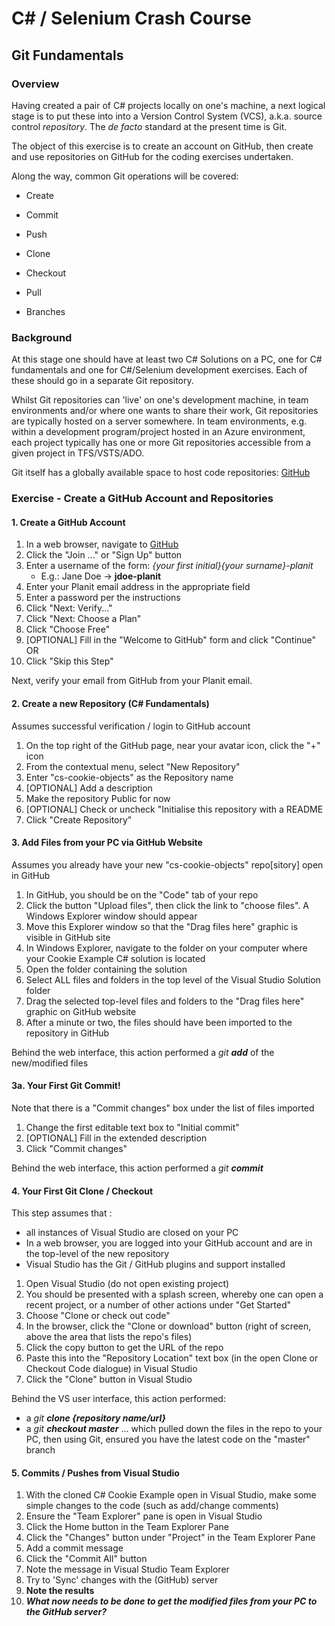 # **C# / Selenium Crash Course**

## **Git Fundamentals**

### **Overview**
Having created a pair of C# projects locally on one's machine, a next logical stage is to put these into into a Version Control System (VCS), a.k.a. source control _repository_.
The _de facto_ standard at the present time is Git.

The object of this exercise is to create an account on GitHub, then create and use repositories on GitHub for the coding exercises undertaken.

Along the way, common Git operations will be covered:
* Create
* Commit
* Push

* Clone
* Checkout
* Pull

* Branches

### **Background**
At this stage one should have at least two C# Solutions on a PC, one for C# fundamentals and one for C#/Selenium development exercises.
Each of these should go in a separate Git repository.

Whilst Git repositories can 'live' on one's development machine, in team environments and/or where one wants to share their work, Git repositories are typically hosted on a server somewhere.
In team environments, e.g. within a development program/project hosted in an Azure environment, each project typically has one or more Git repositories accessible from a given project in TFS/VSTS/ADO.

Git itself has a globally available space to host code repositories: [GitHub](https://github.com)

### **Exercise - Create a GitHub Account and Repositories**
#### 1. Create a GitHub Account
1. In a web browser, navigate to [GitHub](https://github.com)
1. Click the "Join ..." or "Sign Up" button
1. Enter a username of the form: _{your first initial}{your surname}-planit_
   * E.g.: Jane Doe -> **jdoe-planit**
1. Enter your Planit email address in the appropriate field
1. Enter a password per the instructions
1. Click "Next: Verify..."
1. Click "Next: Choose a Plan"
1. Click "Choose Free"
1. [OPTIONAL] Fill in the "Welcome to GitHub" form and click "Continue"
OR
1. Click "Skip this Step"

Next, verify your email from GitHub from your Planit email.

#### 2. Create a new Repository (C# Fundamentals)
Assumes successful verification / login to GitHub account

1. On the top right of the GitHub page, near your avatar icon, click the "+" icon
1. From the contextual menu, select "New Repository"
1. Enter "cs-cookie-objects" as the Repository name
1. [OPTIONAL] Add a description
1. Make the repository Public for now
1. [OPTIONAL] Check or uncheck "Initialise this repository with a README
1. Click "Create Repository"

#### 3. Add Files from your PC via GitHub Website
Assumes you already have your new "cs-cookie-objects" repo[sitory] open in GitHub

1. In GitHub, you should be on the "Code" tab of your repo
1. Click the button "Upload files", then click the link to "choose files".  A Windows Explorer window should appear
1. Move this Explorer window so that the "Drag files here" graphic is visible in GitHub site
1. In Windows Explorer, navigate to the folder on your computer where your Cookie Example C# solution is located
1. Open the folder containing the solution
1. Select ALL files and folders in the top level of the Visual Studio Solution folder
1. Drag the selected top-level files and folders to the "Drag files here" graphic on GitHub website
1. After a minute or two, the files should have been imported to the repository in GitHub

Behind the web interface, this action performed a _git **add**_ of the new/modified files

#### 3a. Your First Git Commit!
Note that there is a "Commit changes" box under the list of files imported

1. Change the first editable text box to "Initial commit"
1. [OPTIONAL] Fill in the extended description
1. Click "Commit changes"

Behind the web interface, this action performed a _git **commit**_

#### 4. Your First Git Clone / Checkout
This step assumes that :
* all instances of Visual Studio are closed on your PC
* In a web browser, you are logged into your GitHub account and are in the top-level of the new repository
* Visual Studio has the Git / GitHub plugins and support installed

1. Open Visual Studio (do not open existing project)
1. You should be presented with a splash screen, whereby one can open a recent project, or a number of other actions under "Get Started"
1. Choose "Clone or check out code"
1. In the browser, click the "Clone or download" button (right of screen, above the area that lists the repo's files)
1. Click the copy button to get the URL of the repo
1. Paste this into the "Repository Location" text box (in the open Clone or Checkout Code dialogue) in Visual Studio
1. Click the "Clone" button in Visual Studio

Behind the VS user interface, this action performed:
* a _git **clone {repository name/url}**_
* a _git **checkout master**_
... which pulled down the files in the repo to your PC, then using Git, ensured you have the latest code on the "master" branch

#### 5. Commits / Pushes from Visual Studio
1. With the cloned C# Cookie Example open in Visual Studio, make some simple changes to the code (such as add/change comments)
1. Ensure the "Team Explorer" pane is open in Visual Studio
1. Click the Home button in the Team Explorer Pane
1. Click the "Changes" button under "Project" in the Team Explorer Pane
1. Add a commit message
1. Click the "Commit All" button
1. Note the message in Visual Studio Team Explorer
1. Try to 'Sync' changes with the (GitHub) server
1. **Note the results**
1. _**What now needs to be done to get the modified files from your PC to the GitHub server?**_


